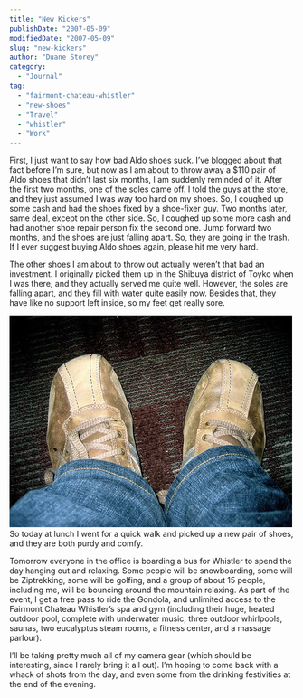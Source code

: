 ```yaml
---
title: "New Kickers"
publishDate: "2007-05-09"
modifiedDate: "2007-05-09"
slug: "new-kickers"
author: "Duane Storey"
category:
  - "Journal"
tag:
  - "fairmont-chateau-whistler"
  - "new-shoes"
  - "Travel"
  - "whistler"
  - "Work"
---
```


First, I just want to say how bad Aldo shoes suck. I’ve blogged about that fact before I’m sure, but now as I am about to throw away a $110 pair of Aldo shoes that didn’t last six months, I am suddenly reminded of it. After the first two months, one of the soles came off. I told the guys at the store, and they just assumed I was way too hard on my shoes. So, I coughed up some cash and had the shoes fixed by a shoe-fixer guy. Two months later, same deal, except on the other side. So, I coughed up some more cash and had another shoe repair person fix the second one. Jump forward two months, and the shoes are just falling apart. So, they are going in the trash. If I ever suggest buying Aldo shoes again, please hit me very hard.

The other shoes I am about to throw out actually weren’t that bad an investment. I originally picked them up in the Shibuya district of Toyko when I was there, and they actually served me quite well. However, the soles are falling apart, and they fill with water quite easily now. Besides that, they have like no support left inside, so my feet get really sore.

  
![](_images/new-kickers-1.jpg)  
So today at lunch I went for a quick walk and picked up a new pair of shoes, and they are both purdy and comfy.

Tomorrow everyone in the office is boarding a bus for Whistler to spend the day hanging out and relaxing. Some people will be snowboarding, some will be Ziptrekking, some will be golfing, and a group of about 15 people, including me, will be bouncing around the mountain relaxing. As part of the event, I get a free pass to ride the Gondola, and unlimited access to the Fairmont Chateau Whistler’s spa and gym (including their huge, heated outdoor pool, complete with underwater music, three outdoor whirlpools, saunas, two eucalyptus steam rooms, a fitness center, and a massage parlour).

I’ll be taking pretty much all of my camera gear (which should be interesting, since I rarely bring it all out). I’m hoping to come back with a whack of shots from the day, and even some from the drinking festivities at the end of the evening.